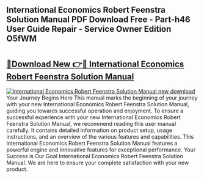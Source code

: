 ## International Economics Robert Feenstra Solution Manual PDF Download Free - Part-h46 User Guide Repair - Service Owner Edition O5fWM

# <h2><a href="http://bc73287.oget.top/?id=International+Economics+Robert+Feenstra+Solution+Manual">🔗Download New 👉🔴 International Economics Robert Feenstra Solution Manual</a></h2>

[![International Economics Robert Feenstra Solution Manual new download](https://i.imgur.com/5g1atiW.png)](http://bc73287.oget.top/?id=International+Economics+Robert+Feenstra+Solution+Manual)
Your Journey Begins Here This manual marks the beginning of your journey with your new International Economics Robert Feenstra Solution Manual, guiding you towards successful operation and enjoyment. To ensure a successful experience with your new International Economics Robert Feenstra Solution Manual, we recommend reading this user manual carefully. It contains detailed information on product setup, usage instructions, and an overview of the various features and capabilities. This International Economics Robert Feenstra Solution Manual features a powerful engine and innovative features for exceptional performance. Your Success is Our Goal International Economics Robert Feenstra Solution Manual. We are here to ensure your complete satisfaction with your new product.
